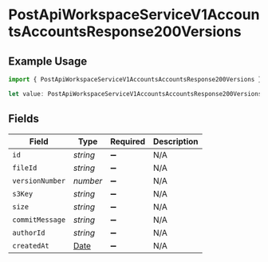 # PostApiWorkspaceServiceV1AccountsAccountsResponse200Versions

## Example Usage

```typescript
import { PostApiWorkspaceServiceV1AccountsAccountsResponse200Versions } from "oppulence-backend-sdk/models/operations";

let value: PostApiWorkspaceServiceV1AccountsAccountsResponse200Versions = {};
```

## Fields

| Field                                                                                         | Type                                                                                          | Required                                                                                      | Description                                                                                   |
| --------------------------------------------------------------------------------------------- | --------------------------------------------------------------------------------------------- | --------------------------------------------------------------------------------------------- | --------------------------------------------------------------------------------------------- |
| `id`                                                                                          | *string*                                                                                      | :heavy_minus_sign:                                                                            | N/A                                                                                           |
| `fileId`                                                                                      | *string*                                                                                      | :heavy_minus_sign:                                                                            | N/A                                                                                           |
| `versionNumber`                                                                               | *number*                                                                                      | :heavy_minus_sign:                                                                            | N/A                                                                                           |
| `s3Key`                                                                                       | *string*                                                                                      | :heavy_minus_sign:                                                                            | N/A                                                                                           |
| `size`                                                                                        | *string*                                                                                      | :heavy_minus_sign:                                                                            | N/A                                                                                           |
| `commitMessage`                                                                               | *string*                                                                                      | :heavy_minus_sign:                                                                            | N/A                                                                                           |
| `authorId`                                                                                    | *string*                                                                                      | :heavy_minus_sign:                                                                            | N/A                                                                                           |
| `createdAt`                                                                                   | [Date](https://developer.mozilla.org/en-US/docs/Web/JavaScript/Reference/Global_Objects/Date) | :heavy_minus_sign:                                                                            | N/A                                                                                           |